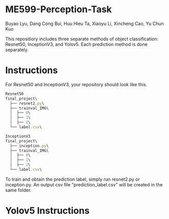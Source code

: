 # ME599-Perception-Task
Buyao Lyu, Dang Cong Bui, Huu Hieu Ta, Xiaoyu Li, Xincheng Cao, Yu Chun Kuo

This repositiory includes three separate methods of object classification: Resnet50, InceptionV3, and Yolov5. Each prediction method is done separately.

# Instructions
For Resnet50 and InceptionV3, your repository should look like this. 

```javascript
Resnet50
final_project\
  ├── resnet2.py\
  ├── trainval_IMG\
  │  ├── 0\
  │  ├── 1\
  │  ├── 2\
  └── label.csv\

InceptionV3
final_project\
  ├── inception.py\
  ├── trainval_IMG\
  │  ├── 0\
  │  ├── 1\
  │  ├── 2\
  └── label.csv\
```

To train and obtain the prediction label, simply run resnet2.py or inception.py. An output csv file "prediction_label.csv" will be created in the same folder.


# Yolov5 Instructions
